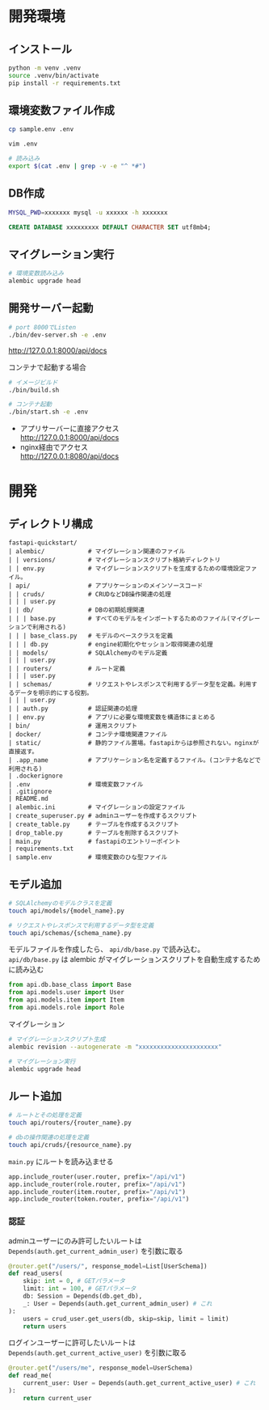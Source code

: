 # 開発環境

## インストール

```bash
python -m venv .venv
source .venv/bin/activate
pip install -r requirements.txt
```

## 環境変数ファイル作成

```bash
cp sample.env .env

vim .env

# 読み込み
export $(cat .env | grep -v -e "^ *#")
```

## DB作成

```bash
MYSQL_PWD=xxxxxxx mysql -u xxxxxx -h xxxxxxx
```

```sql
CREATE DATABASE xxxxxxxxx DEFAULT CHARACTER SET utf8mb4;
```

## マイグレーション実行

```bash
# 環境変数読み込み
alembic upgrade head
```

## 開発サーバー起動

```bash
# port 8000でListen
./bin/dev-server.sh -e .env
```

http://127.0.0.1:8000/api/docs


コンテナで起動する場合

```bash
# イメージビルド
./bin/build.sh

# コンテナ起動
./bin/start.sh -e .env
```

- アプリサーバーに直接アクセス  
http://127.0.0.1:8000/api/docs
- nginx経由でアクセス  
http://127.0.0.1:8080/api/docs

# 開発

## ディレクトリ構成

```
fastapi-quickstart/   
| alembic/            # マイグレーション関連のファイル
| | versions/         # マイグレーションスクリプト格納ディレクトリ
| | env.py            # マイグレーションスクリプトを生成するための環境設定ファイル。
| api/                # アプリケーションのメインソースコード
| | cruds/            # CRUDなどDB操作関連の処理
| | | user.py         
| | db/               # DBの初期処理関連
| | | base.py         # すべてのモデルをインポートするためのファイル(マイグレーションで利用される)
| | | base_class.py   # モデルのベースクラスを定義
| | | db.py           # engine初期化やセッション取得関連の処理
| | models/           # SQLAlchemyのモデル定義
| | | user.py         
| | routers/          # ルート定義
| | | user.py         
| | schemas/          # リクエストやレスポンスで利用するデータ型を定義。利用するデータを明示的にする役割。
| | | user.py         
| | auth.py           # 認証関連の処理
| | env.py            # アプリに必要な環境変数を構造体にまとめる
| bin/                # 運用スクリプト
| docker/             # コンテナ環境関連ファイル
| static/             # 静的ファイル置場。fastapiからは参照されない。nginxが直接返す。
| .app_name           # アプリケーション名を定義するファイル。(コンテナ名などで利用される)
| .dockerignore       
| .env                # 環境変数ファイル
| .gitignore          
| README.md           
| alembic.ini         # マイグレーションの設定ファイル
| create_superuser.py # adminユーザーを作成するスクリプト
| create_table.py     # テーブルを作成するスクリプト
| drop_table.py       # テーブルを削除するスクリプト
| main.py             # fastapiのエントリーポイント
| requirements.txt    
| sample.env          # 環境変数のひな型ファイル

```


## モデル追加

```bash
# SQLAlchemyのモデルクラスを定義
touch api/models/{model_name}.py

# リクエストやレスポンスで利用するデータ型を定義
touch api/schemas/{schema_name}.py
```

モデルファイルを作成したら、 `api/db/base.py` で読み込む。  
`api/db/base.py` は alembic がマイグレーションスクリプトを自動生成するために読み込む

```api/db/base.py
from api.db.base_class import Base
from api.models.user import User
from api.models.item import Item
from api.models.role import Role
```

マイグレーション

```bash
# マイグレーションスクリプト生成
alembic revision --autogenerate -m "xxxxxxxxxxxxxxxxxxxxxx"

# マイグレーション実行
alembic upgrade head
```


## ルート追加

```bash
# ルートとその処理を定義
touch api/routers/{router_name}.py

# dbの操作関連の処理を定義
touch api/cruds/{resource_name}.py
```

`main.py` にルートを読み込ませる

```main.py
app.include_router(user.router, prefix="/api/v1")
app.include_router(role.router, prefix="/api/v1")
app.include_router(item.router, prefix="/api/v1")
app.include_router(token.router, prefix="/api/v1")
```

### 認証

adminユーザーにのみ許可したいルートは `Depends(auth.get_current_admin_user)` を引数に取る

```api/routers/user.py
@router.get("/users/", response_model=List[UserSchema])
def read_users(
    skip: int = 0, # GETパラメータ
    limit: int = 100, # GETパラメータ
    db: Session = Depends(db.get_db),
    _: User = Depends(auth.get_current_admin_user) # これ
):
    users = crud_user.get_users(db, skip=skip, limit = limit)
    return users
```

ログインユーザーに許可したいルートは `Depends(auth.get_current_active_user)` を引数に取る

```api/routers/user.py
@router.get("/users/me", response_model=UserSchema)
def read_me(
    current_user: User = Depends(auth.get_current_active_user) # これ
):
    return current_user
```